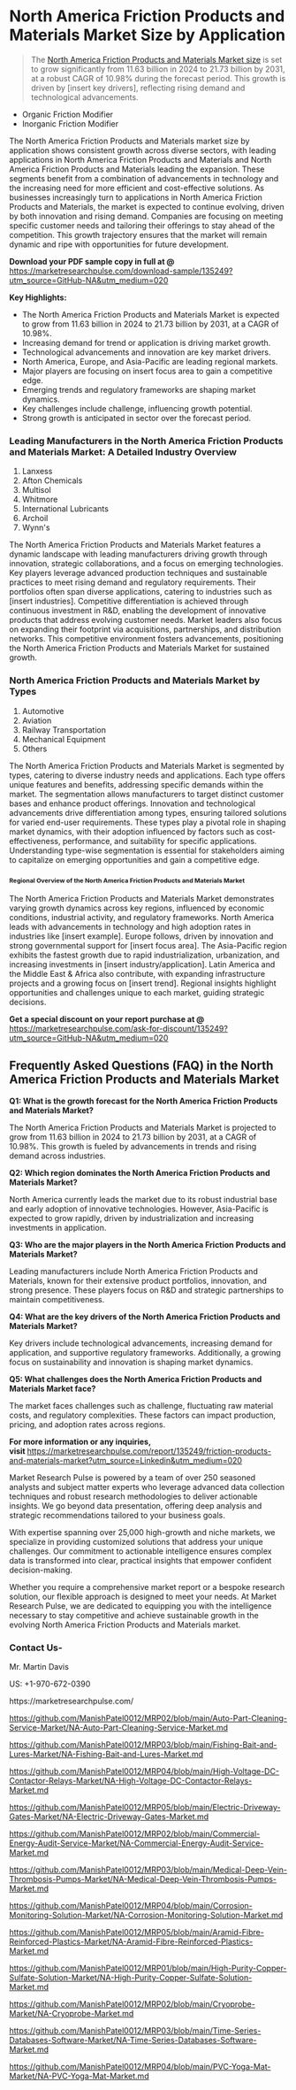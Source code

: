<h1>North America Friction Products and Materials Market&nbsp;Size by Application</h1><blockquote><p>The <a href="https://marketresearchpulse.com/download-sample/135249?utm_source=GitHub-NA&amp;utm_medium=020">North America Friction Products and Materials Market size</a> is set to grow significantly from 11.63 billion in 2024 to 21.73 billion by 2031, at a robust CAGR of 10.98% during the forecast period. This growth is driven by [insert key drivers], reflecting rising demand and technological advancements.</p></blockquote><ul><li>Organic Friction Modifier<li> Inorganic Friction Modifier</li></ul><p>The North America Friction Products and Materials market size by application shows consistent growth across diverse sectors, with leading applications in North America Friction Products and Materials and North America Friction Products and Materials leading the expansion. These segments benefit from a combination of advancements in technology and the increasing need for more efficient and cost-effective solutions. As businesses increasingly turn to applications in North America Friction Products and Materials, the market is expected to continue evolving, driven by both innovation and rising demand. Companies are focusing on meeting specific customer needs and tailoring their offerings to stay ahead of the competition. This growth trajectory ensures that the market will remain dynamic and ripe with opportunities for future development.</p><p><strong>Download your PDF sample copy in full at @ </strong><a href="https://marketresearchpulse.com/download-sample/135249?utm_source=GitHub-NA&amp;utm_medium=020">https://marketresearchpulse.com/download-sample/135249?utm_source=GitHub-NA&amp;utm_medium=020</a></p><p><strong>Key Highlights: </strong></p><ul><li>The North America Friction Products and Materials Market is expected to grow from 11.63 billion in 2024 to 21.73 billion by 2031, at a CAGR of 10.98%.</li><li>Increasing demand for trend or application is driving market growth.</li><li>Technological advancements and innovation are key market drivers.</li><li>North America, Europe, and Asia-Pacific are leading regional markets.</li><li>Major players are focusing on insert focus area to gain a competitive edge.</li><li>Emerging trends and regulatory frameworks are shaping market dynamics.</li><li>Key challenges include challenge, influencing growth potential.</li><li>Strong growth is anticipated in sector over the forecast period.</li></ul><h3>Leading Manufacturers in the North America Friction Products and Materials Market: A Detailed Industry Overview</h3><ol><li>Lanxess</li><li>Afton Chemicals</li><li>Multisol</li><li>Whitmore</li><li>International Lubricants</li><li>Archoil</li><li>Wynn's</li></ol><div class="flex max-w-full flex-col flex-grow"><div class="min-h-8 text-message flex w-full flex-col items-end gap-2 whitespace-normal break-words [.text-message+&amp;]:mt-5" dir="auto" data-message-author-role="assistant" data-message-id="fd8432e4-4910-450d-b182-61b7bfb0a01f" data-message-model-slug="gpt-4o"><div class="flex w-full flex-col gap-1 empty:hidden first:pt-[3px]"><div class="markdown prose w-full break-words dark:prose-invert light"><p>The North America Friction Products and Materials Market features a dynamic landscape with leading manufacturers driving growth through innovation, strategic collaborations, and a focus on emerging technologies. Key players leverage advanced production techniques and sustainable practices to meet rising demand and regulatory requirements. Their portfolios often span diverse applications, catering to industries such as [insert industries]. Competitive differentiation is achieved through continuous investment in R&amp;D, enabling the development of innovative products that address evolving customer needs. Market leaders also focus on expanding their footprint via acquisitions, partnerships, and distribution networks. This competitive environment fosters advancements, positioning the North America Friction Products and Materials Market for sustained growth.</p></div></div></div></div><h3>North America Friction Products and Materials Market by Types</h3><ol><li>Automotive<li> Aviation<li> Railway Transportation<li> Mechanical Equipment<li> Others</li></ol><div class="flex max-w-full flex-col flex-grow"><div class="min-h-8 text-message flex w-full flex-col items-end gap-2 whitespace-normal break-words [.text-message+&amp;]:mt-5" dir="auto" data-message-author-role="assistant" data-message-id="084470be-0bb7-4664-bddf-5156b4f41249" data-message-model-slug="gpt-4o-mini"><div class="flex w-full flex-col gap-1 empty:hidden first:pt-[3px]"><div class="markdown prose w-full break-words dark:prose-invert light"><p>The North America Friction Products and Materials Market is segmented by types, catering to diverse industry needs and applications. Each type offers unique features and benefits, addressing specific demands within the market. The segmentation allows manufacturers to target distinct customer bases and enhance product offerings. Innovation and technological advancements drive differentiation among types, ensuring tailored solutions for varied end-user requirements. These types play a pivotal role in shaping market dynamics, with their adoption influenced by factors such as cost-effectiveness, performance, and suitability for specific applications. Understanding type-wise segmentation is essential for stakeholders aiming to capitalize on emerging opportunities and gain a competitive edge.</p></div></div></div></div><h3><span style="font-size: 11px;">Regional Overview of the North America Friction Products and Materials Market</span></h3><div class="flex max-w-full flex-col flex-grow"><div class="min-h-8 text-message flex w-full flex-col items-end gap-2 whitespace-normal break-words [.text-message+&amp;]:mt-5" dir="auto" data-message-author-role="assistant" data-message-id="e9038762-ce64-4e30-91c9-9bd413514231" data-message-model-slug="gpt-4o-mini"><div class="flex w-full flex-col gap-1 empty:hidden first:pt-[3px]"><div class="markdown prose w-full break-words dark:prose-invert light"><p>The North America Friction Products and Materials Market demonstrates varying growth dynamics across key regions, influenced by economic conditions, industrial activity, and regulatory frameworks. North America leads with advancements in technology and high adoption rates in industries like [insert example]. Europe follows, driven by innovation and strong governmental support for [insert focus area]. The Asia-Pacific region exhibits the fastest growth due to rapid industrialization, urbanization, and increasing investments in [insert industry/application]. Latin America and the Middle East &amp; Africa also contribute, with expanding infrastructure projects and a growing focus on [insert trend]. Regional insights highlight opportunities and challenges unique to each market, guiding strategic decisions.</p></div></div></div></div><p><strong>Get a special discount on your report purchase at @ </strong><a href="https://marketresearchpulse.com/ask-for-discount/135249?utm_source=GitHub-NA&amp;utm_medium=020">https://marketresearchpulse.com/ask-for-discount/135249?utm_source=GitHub-NA&amp;utm_medium=020</a></p><h2>Frequently Asked Questions (FAQ) in the North America Friction Products and Materials Market</h2><p><strong>Q1: What is the growth forecast for the North America Friction Products and Materials Market?</strong></p><p>The North America Friction Products and Materials Market is projected to grow from 11.63 billion in 2024 to 21.73 billion by 2031, at a CAGR of 10.98%. This growth is fueled by advancements in trends and rising demand across industries.</p><p><strong>Q2: Which region dominates the North America Friction Products and Materials Market?</strong></p><p>North America currently leads the market due to its robust industrial base and early adoption of innovative technologies. However, Asia-Pacific is expected to grow rapidly, driven by industrialization and increasing investments in application.</p><p><strong>Q3: Who are the major players in the North America Friction Products and Materials Market?</strong></p><p>Leading manufacturers include North America Friction Products and Materials, known for their extensive product portfolios, innovation, and strong presence. These players focus on R&amp;D and strategic partnerships to maintain competitiveness.</p><p><strong>Q4: What are the key drivers of the North America Friction Products and Materials Market?</strong></p><p>Key drivers include technological advancements, increasing demand for application, and supportive regulatory frameworks. Additionally, a growing focus on sustainability and innovation is shaping market dynamics.</p><p><strong>Q5: What challenges does the North America Friction Products and Materials Market face?</strong></p><p>The market faces challenges such as challenge, fluctuating raw material costs, and regulatory complexities. These factors can impact production, pricing, and adoption rates across regions.</p><p><strong>For more information or any inquiries, visit&nbsp;</strong><a href="https://marketresearchpulse.com/report/135249/friction-products-and-materials-market?utm_source=Linkedin&utm_medium=020">https://marketresearchpulse.com/report/135249/friction-products-and-materials-market?utm_source=Linkedin&utm_medium=020</a></p><p>Market Research Pulse is powered by a team of over 250 seasoned analysts and subject matter experts who leverage advanced data collection techniques and robust research methodologies to deliver actionable insights. We go beyond data presentation, offering deep analysis and strategic recommendations tailored to your business goals.</p><p>With expertise spanning over 25,000 high-growth and niche markets, we specialize in providing customized solutions that address your unique challenges. Our commitment to actionable intelligence ensures complex data is transformed into clear, practical insights that empower confident decision-making.</p><p>Whether you require a comprehensive market report or a bespoke research solution, our flexible approach is designed to meet your needs. At Market Research Pulse, we are dedicated to equipping you with the intelligence necessary to stay competitive and achieve sustainable growth in the evolving North America Friction Products and Materials market.</p><h3><strong>Contact Us-</strong></h3><p>Mr. Martin Davis</p><p>US: +1-970-672-0390</p><p>https://marketresearchpulse.com/</p><p><a href="https://github.com/ManishPatel0012/MRP02/blob/main/Auto-Part-Cleaning-Service-Market/NA-Auto-Part-Cleaning-Service-Market.md">https://github.com/ManishPatel0012/MRP02/blob/main/Auto-Part-Cleaning-Service-Market/NA-Auto-Part-Cleaning-Service-Market.md</a></p><p><a href="https://github.com/ManishPatel0012/MRP03/blob/main/Fishing-Bait-and-Lures-Market/NA-Fishing-Bait-and-Lures-Market.md">https://github.com/ManishPatel0012/MRP03/blob/main/Fishing-Bait-and-Lures-Market/NA-Fishing-Bait-and-Lures-Market.md</a></p><p><a href="https://github.com/ManishPatel0012/MRP04/blob/main/High-Voltage-DC-Contactor-Relays-Market/NA-High-Voltage-DC-Contactor-Relays-Market.md">https://github.com/ManishPatel0012/MRP04/blob/main/High-Voltage-DC-Contactor-Relays-Market/NA-High-Voltage-DC-Contactor-Relays-Market.md</a></p><p><a href="https://github.com/ManishPatel0012/MRP05/blob/main/Electric-Driveway-Gates-Market/NA-Electric-Driveway-Gates-Market.md">https://github.com/ManishPatel0012/MRP05/blob/main/Electric-Driveway-Gates-Market/NA-Electric-Driveway-Gates-Market.md</a></p><p><a href="https://github.com/ManishPatel0012/MRP02/blob/main/Commercial-Energy-Audit-Service-Market/NA-Commercial-Energy-Audit-Service-Market.md">https://github.com/ManishPatel0012/MRP02/blob/main/Commercial-Energy-Audit-Service-Market/NA-Commercial-Energy-Audit-Service-Market.md</a></p><p><a href="https://github.com/ManishPatel0012/MRP03/blob/main/Medical-Deep-Vein-Thrombosis-Pumps-Market/NA-Medical-Deep-Vein-Thrombosis-Pumps-Market.md">https://github.com/ManishPatel0012/MRP03/blob/main/Medical-Deep-Vein-Thrombosis-Pumps-Market/NA-Medical-Deep-Vein-Thrombosis-Pumps-Market.md</a></p><p><a href="https://github.com/ManishPatel0012/MRP04/blob/main/Corrosion-Monitoring-Solution-Market/NA-Corrosion-Monitoring-Solution-Market.md">https://github.com/ManishPatel0012/MRP04/blob/main/Corrosion-Monitoring-Solution-Market/NA-Corrosion-Monitoring-Solution-Market.md</a></p><p><a href="https://github.com/ManishPatel0012/MRP05/blob/main/Aramid-Fibre-Reinforced-Plastics-Market/NA-Aramid-Fibre-Reinforced-Plastics-Market.md">https://github.com/ManishPatel0012/MRP05/blob/main/Aramid-Fibre-Reinforced-Plastics-Market/NA-Aramid-Fibre-Reinforced-Plastics-Market.md</a></p><p><a href="https://github.com/ManishPatel0012/MRP01/blob/main/High-Purity-Copper-Sulfate-Solution-Market/NA-High-Purity-Copper-Sulfate-Solution-Market.md">https://github.com/ManishPatel0012/MRP01/blob/main/High-Purity-Copper-Sulfate-Solution-Market/NA-High-Purity-Copper-Sulfate-Solution-Market.md</a></p><p><a href="https://github.com/ManishPatel0012/MRP02/blob/main/Cryoprobe-Market/NA-Cryoprobe-Market.md">https://github.com/ManishPatel0012/MRP02/blob/main/Cryoprobe-Market/NA-Cryoprobe-Market.md</a></p><p><a href="https://github.com/ManishPatel0012/MRP03/blob/main/Time-Series-Databases-Software-Market/NA-Time-Series-Databases-Software-Market.md">https://github.com/ManishPatel0012/MRP03/blob/main/Time-Series-Databases-Software-Market/NA-Time-Series-Databases-Software-Market.md</a></p><p><a href="https://github.com/ManishPatel0012/MRP04/blob/main/PVC-Yoga-Mat-Market/NA-PVC-Yoga-Mat-Market.md">https://github.com/ManishPatel0012/MRP04/blob/main/PVC-Yoga-Mat-Market/NA-PVC-Yoga-Mat-Market.md</a></p>
